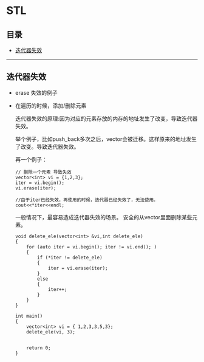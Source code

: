 # STL

## 目录

* [迭代器失效](#迭代器失效)



---

## 迭代器失效

* erase 失效的例子

* 在遍历的时候，添加/删除元素

    
    迭代器失效的原理:因为对应的元素存放的内存的地址发生了改变，导致迭代器失效。

    举个例子，比如push_back多次之后，vector会被迁移。这样原来的地址发生了改变。导致迭代器失效。


    再一个例子：
    ```
    // 删除一个元素 导致失效
    vector<int> vi = {1,2,3};
    iter = vi.begin();
    vi.erase(iter);

    //由于iter已经失效，再使用的时候，迭代器已经失效了，无法使用。
    cout<<*iter<<endl;
    ```

    一般情况下，最容易造成迭代器失效的场景。
    安全的从vector里面删除某些元素。
    ```
    void delete_ele(vector<int> &vi,int delete_ele)
    {
        for (auto iter = vi.begin(); iter != vi.end(); )
        {
            if (*iter != delete_ele)
            {
                iter = vi.erase(iter);
            }
            else
            {
                iter++;
            }
        }
    }

    int main()
    {
        vector<int> vi = { 1,2,3,3,5,3};
        delete_ele(vi, 3);


        return 0;
    }
    ```